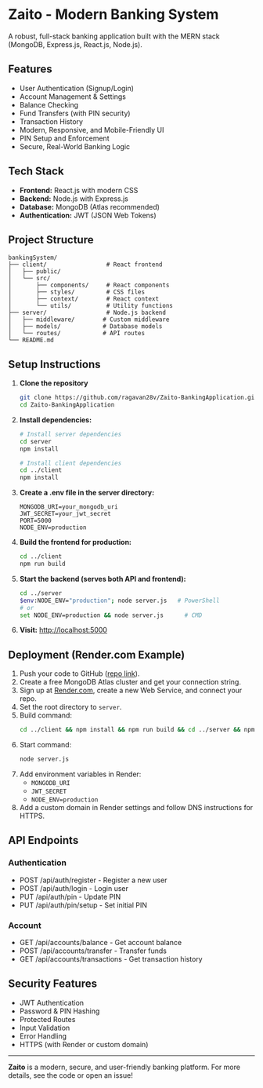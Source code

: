 # Zaito - Modern Banking System

A robust, full-stack banking application built with the MERN stack (MongoDB, Express.js, React.js, Node.js).

## Features

- User Authentication (Signup/Login)
- Account Management & Settings
- Balance Checking
- Fund Transfers (with PIN security)
- Transaction History
- Modern, Responsive, and Mobile-Friendly UI
- PIN Setup and Enforcement
- Secure, Real-World Banking Logic

## Tech Stack

- **Frontend:** React.js with modern CSS
- **Backend:** Node.js with Express.js
- **Database:** MongoDB (Atlas recommended)
- **Authentication:** JWT (JSON Web Tokens)

## Project Structure

```
bankingSystem/
├── client/                 # React frontend
│   ├── public/
│   └── src/
│       ├── components/     # React components
│       ├── styles/         # CSS files
│       ├── context/        # React context
│       └── utils/          # Utility functions
├── server/                 # Node.js backend
│   ├── middleware/        # Custom middleware
│   ├── models/            # Database models
│   └── routes/            # API routes
└── README.md
```

## Setup Instructions

1. **Clone the repository**
   ```bash
   git clone https://github.com/ragavan28v/Zaito-BankingApplication.git
   cd Zaito-BankingApplication
   ```
2. **Install dependencies:**
   ```bash
   # Install server dependencies
   cd server
   npm install

   # Install client dependencies
   cd ../client
   npm install
   ```
3. **Create a .env file in the server directory:**
   ```
   MONGODB_URI=your_mongodb_uri
   JWT_SECRET=your_jwt_secret
   PORT=5000
   NODE_ENV=production
   ```
4. **Build the frontend for production:**
   ```bash
   cd ../client
   npm run build
   ```
5. **Start the backend (serves both API and frontend):**
   ```bash
   cd ../server
   $env:NODE_ENV="production"; node server.js   # PowerShell
   # or
   set NODE_ENV=production && node server.js      # CMD
   ```
6. **Visit:** [http://localhost:5000](http://localhost:5000)

## Deployment (Render.com Example)

1. Push your code to GitHub ([repo link](https://github.com/ragavan28v/Zaito-BankingApplication.git)).
2. Create a free MongoDB Atlas cluster and get your connection string.
3. Sign up at [Render.com](https://render.com/), create a new Web Service, and connect your repo.
4. Set the root directory to `server`.
5. Build command:
   ```bash
   cd ../client && npm install && npm run build && cd ../server && npm install
   ```
6. Start command:
   ```bash
   node server.js
   ```
7. Add environment variables in Render:
   - `MONGODB_URI`
   - `JWT_SECRET`
   - `NODE_ENV=production`
8. Add a custom domain in Render settings and follow DNS instructions for HTTPS.

## API Endpoints

### Authentication
- POST /api/auth/register - Register a new user
- POST /api/auth/login - Login user
- PUT /api/auth/pin - Update PIN
- PUT /api/auth/pin/setup - Set initial PIN

### Account
- GET /api/accounts/balance - Get account balance
- POST /api/accounts/transfer - Transfer funds
- GET /api/accounts/transactions - Get transaction history

## Security Features

- JWT Authentication
- Password & PIN Hashing
- Protected Routes
- Input Validation
- Error Handling
- HTTPS (with Render or custom domain)

---

**Zaito** is a modern, secure, and user-friendly banking platform. For more details, see the code or open an issue! 